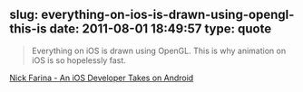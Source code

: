 slug: everything-on-ios-is-drawn-using-opengl-this-is
date: 2011-08-01 18:49:57
type: quote
---

> Everything on iOS is drawn using OpenGL. This is why animation on iOS is so hopelessly fast.

[Nick Farina - An iOS Developer Takes on Android](http://nfarina.com/post/8239634061/ios-to-android)
